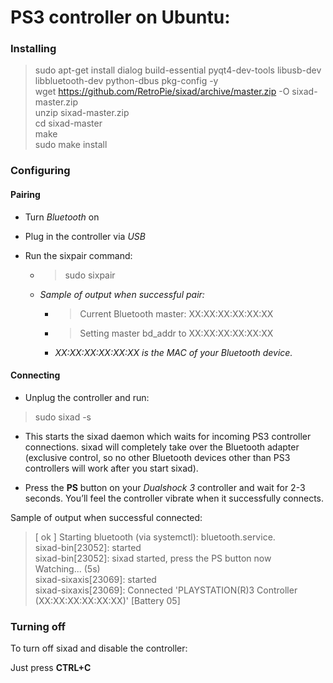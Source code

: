 # PS3 controller on Ubuntu:

### Installing

> sudo apt-get install dialog build-essential pyqt4-dev-tools libusb-dev libbluetooth-dev python-dbus pkg-config -y  
> wget https://github.com/RetroPie/sixad/archive/master.zip -O sixad-master.zip  
> unzip sixad-master.zip  
> cd sixad-master  
> make  
> sudo make install  

### Configuring

#### Pairing

* Turn *Bluetooth* on

* Plug in the controller via *USB*

* Run the sixpair command:
    * > sudo sixpair

    * *Sample of output when successful pair:*  

        * > Current Bluetooth master: XX:XX:XX:XX:XX:XX  
        * > Setting master bd_addr to XX:XX:XX:XX:XX:XX  

        * *XX:XX:XX:XX:XX:XX is the MAC of your Bluetooth device.*

#### Connecting

* Unplug the controller and run:

> sudo sixad -s

 * This starts the sixad daemon which waits for incoming PS3 controller connections. sixad will completely take over the Bluetooth adapter (exclusive control, so no other Bluetooth devices other than PS3 controllers will work after you start sixad).

* Press the **PS** button on your *Dualshock 3* controller and wait for 2-3 seconds. You’ll feel the controller vibrate when it successfully connects.

Sample of output when successful connected:

> [ ok ] Starting bluetooth (via systemctl): bluetooth.service.  
> sixad-bin[23052]: started  
> sixad-bin[23052]: sixad started, press the PS button now  
> Watching... (5s)  
> sixad-sixaxis[23069]: started  
> sixad-sixaxis[23069]: Connected 'PLAYSTATION(R)3 Controller (XX:XX:XX:XX:XX:XX)' [Battery 05]  

### Turning off

To turn off sixad and disable the controller:

Just press **CTRL+C<Paste>**
